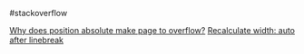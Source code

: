 #stackoverflow

[Why does position absolute make page to overflow?](https://stackoverflow.com/questions/36531708/why-does-position-absolute-make-page-to-overflow)
[Recalculate width: auto after linebreak](https://stackoverflow.com/questions/66775905/recalculate-widthauto-after-linebreak)